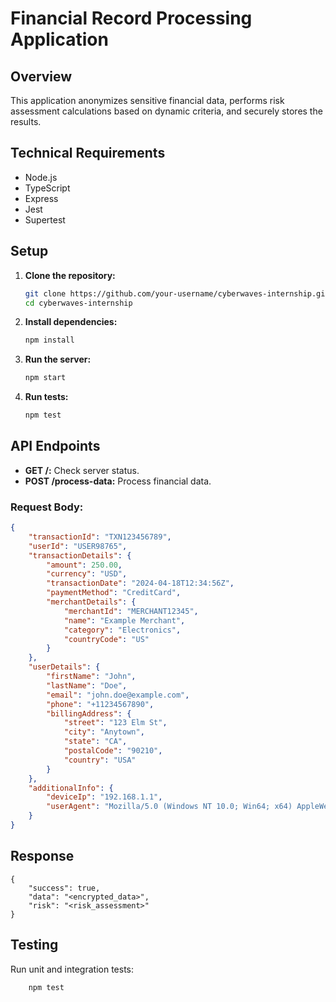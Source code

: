 # Financial Record Processing Application

## Overview

This application anonymizes sensitive financial data, performs risk assessment calculations based on dynamic criteria, and securely stores the results.

## Technical Requirements

- Node.js
- TypeScript
- Express
- Jest
- Supertest

## Setup

1. **Clone the repository:**
    ```bash
    git clone https://github.com/your-username/cyberwaves-internship.git
    cd cyberwaves-internship
    ```

2. **Install dependencies:**
    ```bash
    npm install
    ```

3. **Run the server:**
    ```bash
    npm start
    ```

4. **Run tests:**
    ```bash
    npm test
    ```

## API Endpoints

- **GET /:** Check server status.
- **POST /process-data:** Process financial data.

### Request Body:
```json
{
    "transactionId": "TXN123456789",
    "userId": "USER98765",
    "transactionDetails": {
        "amount": 250.00,
        "currency": "USD",
        "transactionDate": "2024-04-18T12:34:56Z",
        "paymentMethod": "CreditCard",
        "merchantDetails": {
            "merchantId": "MERCHANT12345",
            "name": "Example Merchant",
            "category": "Electronics",
            "countryCode": "US"
        }
    },
    "userDetails": {
        "firstName": "John",
        "lastName": "Doe",
        "email": "john.doe@example.com",
        "phone": "+11234567890",
        "billingAddress": {
            "street": "123 Elm St",
            "city": "Anytown",
            "state": "CA",
            "postalCode": "90210",
            "country": "USA"
        }
    },
    "additionalInfo": {
        "deviceIp": "192.168.1.1",
        "userAgent": "Mozilla/5.0 (Windows NT 10.0; Win64; x64) AppleWebKit/537.36 (KHTML, like Gecko) Chrome/58.0.3029.110 Safari/537.36"
    }
}
```
## Response
```
{
    "success": true,
    "data": "<encrypted_data>",
    "risk": "<risk_assessment>"
}
```


## Testing
Run unit and integration tests:
```bash
    npm test


